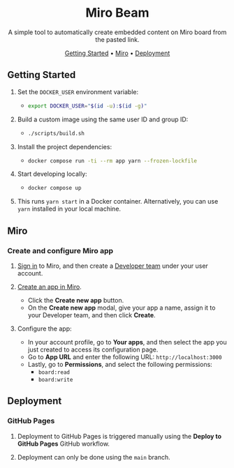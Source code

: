 <div align="center">

# Miro Beam

A simple tool to automatically create embedded content on Miro board from the pasted link.

[Getting Started](#getting-started) •
[Miro](#miro) •
[Deployment](#deployment)

</div>

## Getting Started

1. Set the `DOCKER_USER` environment variable:
   
   - ```bash
     export DOCKER_USER="$(id -u):$(id -g)"
     ```

1. Build a custom image using the same user ID and group ID:

   - ```bash
     ./scripts/build.sh
     ```

1. Install the project dependencies:

   - ```bash
     docker compose run -ti --rm app yarn --frozen-lockfile
     ```

1. Start developing locally:

   - ```bash
     docker compose up
     ```

1. This runs `yarn start` in a Docker container. Alternatively, you can use `yarn` installed in your local machine.

## Miro

### Create and configure Miro app

1. [Sign in](https://miro.com/login/) to Miro, and then create a
   [Developer team](https://developers.miro.com/docs/create-a-developer-team)
   under your user account.

1. [Create an app in Miro](https://developers.miro.com/docs/build-your-first-hello-world-app#step-2-create-your-app-in-miro).

   - Click the **Create new app** button.
   - On the **Create new app** modal, give your app a name, assign it to your
  Developer team, and then click **Create**.

1. Configure the app:

   - In your account profile, go to **Your apps**, and then select the app you just
  created to access its configuration page.
   - Go to **App URL** and enter the following URL: `http://localhost:3000`
   - Lastly, go to **Permissions**, and select the following permissions:
     - `board:read`
     - `board:write`

## Deployment

### GitHub Pages

1. Deployment to GitHub Pages is triggered manually using the **Deploy to GitHub Pages** GitHub workflow.

1. Deployment can only be done using the `main` branch.
